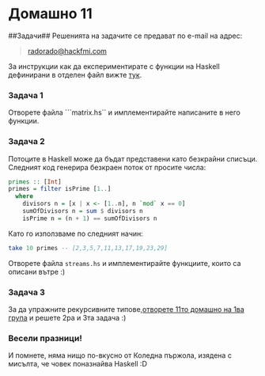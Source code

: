 Домашно 11
===========

##Задачи##
Решенията на задачите се предават по e-mail на адрес:

> radorado@hackfmi.com

За инструкции как да експериментирате с функции на Haskell дефинирани в отделен файл вижте [тук](https://github.com/IvanIvanov/fp2013/wiki/%D0%98%D0%BD%D1%81%D1%82%D0%B0%D0%BB%D0%B0%D1%86%D0%B8%D1%8F-%D0%B8-%D1%80%D0%B0%D0%B1%D0%BE%D1%82%D0%B0-%D1%81-Haskell-Platform#%D0%9A%D0%B0%D0%BA-%D0%B4%D0%B0-%D1%81%D1%82%D0%B0%D1%80%D1%82%D0%B8%D1%80%D0%B0%D0%BC%D0%B5-%D0%B8%D0%BD%D1%82%D0%B5%D1%80%D0%B0%D0%BA%D1%82%D0%B8%D0%B2%D0%BD%D0%B0-%D1%81%D1%80%D0%B5%D0%B4%D0%B0-%D0%B7%D0%B0-%D0%B5%D0%BA%D1%81%D0%BF%D0%B5%D1%80%D0%B8%D0%BC%D0%B5%D0%BD%D1%82%D0%B8%D1%80%D0%B0%D0%BD%D0%B5-%D1%81-haskell-repl).

### Задача 1

Отворете файла ```matrix.hs`` и имплементирайте написаните в него функции.

### Задача 2

Потоците в Haskell може да бъдат представени като безкрайни списъци.
Следният код генерира безкраен поток от просите числа:

```Haskell
primes :: [Int]
primes = filter isPrime [1..]
  where 
    divisors n = [x | x <- [1..n], n `mod` x == 0]
    sumOfDivisors n = sum $ divisors n
    isPrime n = (n + 1) == sumOfDivisors n
```

Като го използваме по следният начин:

```Haskell
take 10 primes -- [2,3,5,7,11,13,17,19,23,29]
```

Отворете файла ```streams.hs``` и имплементирайте функциите, които са описани вътре :)

### Задача 3

За да упражните рекурсивните типове,[отворете 11то домашно на 1ва група](https://github.com/IvanIvanov/fp2013/tree/master/lab1/homework11) и решете 2ра и 3та задача :)

### Весели празници!
И помнете, няма нищо по-вкусно от Коледна пържола, изядена с мисълта, че човек поназнайва Haskell :D 